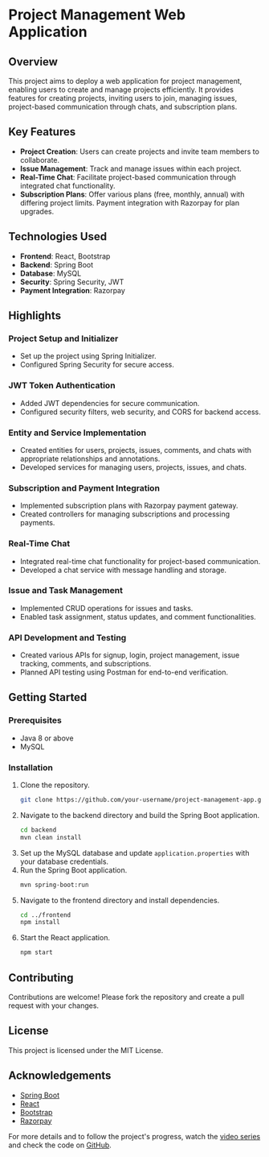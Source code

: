 # Project Management Web Application

## Overview

This project aims to deploy a web application for project management, enabling users to create and manage projects efficiently. It provides features for creating projects, inviting users to join, managing issues, project-based communication through chats, and subscription plans.

## Key Features

- **Project Creation**: Users can create projects and invite team members to collaborate.
- **Issue Management**: Track and manage issues within each project.
- **Real-Time Chat**: Facilitate project-based communication through integrated chat functionality.
- **Subscription Plans**: Offer various plans (free, monthly, annual) with differing project limits. Payment integration with Razorpay for plan upgrades.

## Technologies Used

- **Frontend**: React, Bootstrap
- **Backend**: Spring Boot
- **Database**: MySQL
- **Security**: Spring Security, JWT
- **Payment Integration**: Razorpay

## Highlights

### Project Setup and Initializer
- Set up the project using Spring Initializer.
- Configured Spring Security for secure access.

### JWT Token Authentication
- Added JWT dependencies for secure communication.
- Configured security filters, web security, and CORS for backend access.

### Entity and Service Implementation
- Created entities for users, projects, issues, comments, and chats with appropriate relationships and annotations.
- Developed services for managing users, projects, issues, and chats.

### Subscription and Payment Integration
- Implemented subscription plans with Razorpay payment gateway.
- Created controllers for managing subscriptions and processing payments.

### Real-Time Chat
- Integrated real-time chat functionality for project-based communication.
- Developed a chat service with message handling and storage.

### Issue and Task Management
- Implemented CRUD operations for issues and tasks.
- Enabled task assignment, status updates, and comment functionalities.

### API Development and Testing
- Created various APIs for signup, login, project management, issue tracking, comments, and subscriptions.
- Planned API testing using Postman for end-to-end verification.

## Getting Started

### Prerequisites
- Java 8 or above
- MySQL

### Installation
1. Clone the repository.
   ```bash
   git clone https://github.com/your-username/project-management-app.git
   ```
2. Navigate to the backend directory and build the Spring Boot application.
   ```bash
   cd backend
   mvn clean install
   ```
3. Set up the MySQL database and update `application.properties` with your database credentials.
4. Run the Spring Boot application.
   ```bash
   mvn spring-boot:run
   ```
5. Navigate to the frontend directory and install dependencies.
   ```bash
   cd ../frontend
   npm install
   ```
6. Start the React application.
   ```bash
   npm start
   ```

## Contributing
Contributions are welcome! Please fork the repository and create a pull request with your changes.

## License
This project is licensed under the MIT License.

## Acknowledgements
- [Spring Boot](https://spring.io/projects/spring-boot)
- [React](https://reactjs.org/)
- [Bootstrap](https://getbootstrap.com/)
- [Razorpay](https://razorpay.com/)

For more details and to follow the project's progress, watch the [video series](#) and check the code on [GitHub](#).
